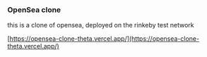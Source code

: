 ### OpenSea clone

this is a clone of opensea, deployed on the rinkeby test network

[https://opensea-clone-theta.vercel.app/](https://opensea-clone-theta.vercel.app/)
